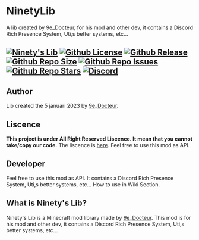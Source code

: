 # NinetyLib
A lib created by 9e_Docteur, for his mod and other dev, it contains a Discord Rich Presence System, Uti,s better systems, etc...

[![Ninety's Lib](https://lh3.google.com/u/0/d/1waKZTOUXBAySzgIf6CzY4h1ivlG9xH74=w1920-h918-iv1)]()
[![Github License](https://img.shields.io/badge/liscence-All%20Right%20Reserved-red)]()
[![Github Release](https://img.shields.io/github/v/release/9e-Docteur/NinetyLib)]()
[![Github Repo Size](https://img.shields.io/github/repo-size/9e-docteur/NinetyLib-New)]()
[![Github Repo Issues](https://img.shields.io/github/issues/9e-docteur/NinetyLib)]()
[![Github Repo Stars](https://img.shields.io/github/stars/9e-Docteur/NinetyLib)]()
<a href="https://discord.gg/7VA9X67xRB"><img src="https://img.shields.io/discord/910285401770573835?color=5865f2&label=Discord&style=flat" alt="Discord"></a>
------
## Author
Lib created the 5 januari 2023 by [9e_Docteur](https://github.com/9e-Docteur/).

## Liscence
**This project is under __All Right Reserved__ Liscence.
It mean that you cannot take/copy our code.**
The liscence is [here](https://github.com/9e-Docteur/NinetyLib/blob/main/LICENCE).
Feel free to use this mod as API.

## Developer
Feel free to use this mod as API.
It contains a Discord Rich Presence System, Uti,s better systems, etc...
How to use in Wiki Section.

## What is Ninety's Lib?
Ninety's Lib is a Minecraft mod library made by [9e_Docteur](https://github.com/9e-Docteur/). This mod is for his mod and other dev, it contains a Discord Rich Presence System, Uti,s better systems, etc...
